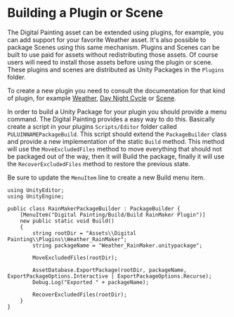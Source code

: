 ﻿# Building a Plugin or Scene

The Digital Painting asset can be extended using plugins, for example, you can add support for your favorite Weather asset. It's also possible to package Scenes using this same mechanism. Plugins and Scenes can be built to use paid for assets without redistributing those assets. Of course users will need to install those assets before using the plugin or scene. These plugins and scenes are distributed as Unity Packages in the `Plugins` folder.

To create a new plugin you need to consult the documentation for that kind of plugin, for example [Weather](Weather.md), [Day Night Cycle](DayNightCycle.md) or [Scene](CreatingAScene.md).

In order to build a Unity Package for your plugin you should provide a menu command. The Digital Painting provides a easy way to do this. Basically create a script in your plugins `Scripts/Editor` folder called `PULUINNAMEPackageBuild`. This script should extend the `PackageBuilder` class and provide a new implementation of the static `Build` method. This method will use the `MoveExcludedFiles` method to move everything that should not be packaged out of the way, then it will Build the package, finally it will use the `RecoverExcludedFiles` method to restore the previous state.

Be sure to update the `MenuItem` line to create a new Build menu item.

```
using UnityEditor;
using UnityEngine;

public class RainMakerPackageBuilder : PackageBuilder {
    [MenuItem("Digital Painting/Build/Build RainMaker Plugin")]
    new public static void Build()
    {
        string rootDir = "Assets\\Digital Painting\\Plugins\\Weather_RainMaker";
        string packageName = "Weather_RainMaker.unitypackage";

        MoveExcludedFiles(rootDir);

        AssetDatabase.ExportPackage(rootDir, packageName, ExportPackageOptions.Interactive | ExportPackageOptions.Recurse);
        Debug.Log("Exported " + packageName);

        RecoverExcludedFiles(rootDir);
    }
}
```